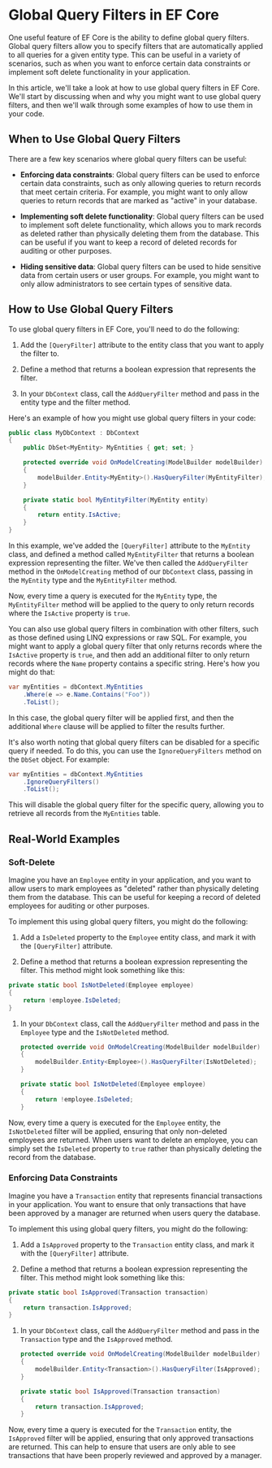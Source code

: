 # Global Query Filters in EF Core

One useful feature of EF Core is the ability to define global query filters. Global query filters allow you to specify filters that are automatically applied to all queries for a given entity type. This can be useful in a variety of scenarios, such as when you want to enforce certain data constraints or implement soft delete functionality in your application.

In this article, we'll take a look at how to use global query filters in EF Core. We'll start by discussing when and why you might want to use global query filters, and then we'll walk through some examples of how to use them in your code.

## **When to Use Global Query Filters**

There are a few key scenarios where global query filters can be useful:

* **Enforcing data constraints**: Global query filters can be used to enforce certain data constraints, such as only allowing queries to return records that meet certain criteria. For example, you might want to only allow queries to return records that are marked as "active" in your database.
    
* **Implementing soft delete functionality**: Global query filters can be used to implement soft delete functionality, which allows you to mark records as deleted rather than physically deleting them from the database. This can be useful if you want to keep a record of deleted records for auditing or other purposes.
    
* **Hiding sensitive data**: Global query filters can be used to hide sensitive data from certain users or user groups. For example, you might want to only allow administrators to see certain types of sensitive data.
    

## **How to Use Global Query Filters**

To use global query filters in EF Core, you'll need to do the following:

1. Add the `[QueryFilter]` attribute to the entity class that you want to apply the filter to.
    
2. Define a method that returns a boolean expression that represents the filter.
    
3. In your `DbContext` class, call the `AddQueryFilter` method and pass in the entity type and the filter method.
    

Here's an example of how you might use global query filters in your code:

```csharp
public class MyDbContext : DbContext
{
    public DbSet<MyEntity> MyEntities { get; set; }

    protected override void OnModelCreating(ModelBuilder modelBuilder)
    {
        modelBuilder.Entity<MyEntity>().HasQueryFilter(MyEntityFilter);
    }

    private static bool MyEntityFilter(MyEntity entity)
    {
        return entity.IsActive;
    }
}
```

In this example, we've added the `[QueryFilter]` attribute to the `MyEntity` class, and defined a method called `MyEntityFilter` that returns a boolean expression representing the filter. We've then called the `AddQueryFilter` method in the `OnModelCreating` method of our `DbContext` class, passing in the `MyEntity` type and the `MyEntityFilter` method.

Now, every time a query is executed for the `MyEntity` type, the `MyEntityFilter` method will be applied to the query to only return records where the `IsActive` property is `true`.

You can also use global query filters in combination with other filters, such as those defined using LINQ expressions or raw SQL. For example, you might want to apply a global query filter that only returns records where the `IsActive` property is `true`, and then add an additional filter to only return records where the `Name` property contains a specific string. Here's how you might do that:

```csharp
var myEntities = dbContext.MyEntities
    .Where(e => e.Name.Contains("Foo"))
    .ToList();
```

In this case, the global query filter will be applied first, and then the additional `Where` clause will be applied to filter the results further.

It's also worth noting that global query filters can be disabled for a specific query if needed. To do this, you can use the `IgnoreQueryFilters` method on the `DbSet` object. For example:

```csharp
var myEntities = dbContext.MyEntities
    .IgnoreQueryFilters()
    .ToList();
```

This will disable the global query filter for the specific query, allowing you to retrieve all records from the `MyEntities` table.

## Real-World Examples

### Soft-Delete

Imagine you have an `Employee` entity in your application, and you want to allow users to mark employees as "deleted" rather than physically deleting them from the database. This can be useful for keeping a record of deleted employees for auditing or other purposes.

To implement this using global query filters, you might do the following:

1. Add a `IsDeleted` property to the `Employee` entity class, and mark it with the `[QueryFilter]` attribute.
    
2. Define a method that returns a boolean expression representing the filter. This method might look something like this:
    

```csharp
private static bool IsNotDeleted(Employee employee)
{
    return !employee.IsDeleted;
}
```

1. In your `DbContext` class, call the `AddQueryFilter` method and pass in the `Employee` type and the `IsNotDeleted` method.
    
    ```csharp
    protected override void OnModelCreating(ModelBuilder modelBuilder)
    {
        modelBuilder.Entity<Employee>().HasQueryFilter(IsNotDeleted);
    }
    
    private static bool IsNotDeleted(Employee employee)
    {
        return !employee.IsDeleted;
    }
    ```
    

Now, every time a query is executed for the `Employee` entity, the `IsNotDeleted` filter will be applied, ensuring that only non-deleted employees are returned. When users want to delete an employee, you can simply set the `IsDeleted` property to `true` rather than physically deleting the record from the database.

### Enforcing Data Constraints

Imagine you have a `Transaction` entity that represents financial transactions in your application. You want to ensure that only transactions that have been approved by a manager are returned when users query the database.

To implement this using global query filters, you might do the following:

1. Add a `IsApproved` property to the `Transaction` entity class, and mark it with the `[QueryFilter]` attribute.
    
2. Define a method that returns a boolean expression representing the filter. This method might look something like this:
    

```csharp
private static bool IsApproved(Transaction transaction)
{
    return transaction.IsApproved;
}
```

1. In your `DbContext` class, call the `AddQueryFilter` method and pass in the `Transaction` type and the `IsApproved` method.
    
    ```csharp
    protected override void OnModelCreating(ModelBuilder modelBuilder)
    {
        modelBuilder.Entity<Transaction>().HasQueryFilter(IsApproved);
    }
    
    private static bool IsApproved(Transaction transaction)
    {
        return transaction.IsApproved;
    }
    ```
    

Now, every time a query is executed for the `Transaction` entity, the `IsApproved` filter will be applied, ensuring that only approved transactions are returned. This can help to ensure that users are only able to see transactions that have been properly reviewed and approved by a manager.